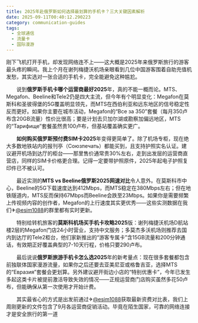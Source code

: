 ```yaml
---
title: 2025年赴俄罗斯如何选择最划算的手机卡？三大关键因素解析
date: 2025-09-11T00:40:12.290223
category: communication-guides
tags:
  - 全球通信
  - 流量卡
  - 国际漫游
---
```


刚下飞机打开手机，却发现网络连不上——这大概是2025年来俄罗斯旅行的游客最头疼的瞬间。我上个月在谢列梅捷沃机场亲眼看到几位中国游客围着自助充值机发愁，其实选对一张合适的手机卡，完全能避免这种尴尬。

　　说到**俄罗斯手机卡哪个运营商最好2025**年，真的不能一概而论。MTS、Megafon、Beeline和Tele2仍是四大主流，但今年有个明显变化：Megafon在莫斯科和圣彼得堡的5G覆盖明显领先，而MTS在西伯利亚和远东地区的信号稳定性反而更好。如果你主要在城市活动，Megafon的“Все за 350”套餐（每月350卢布含20GB流量）性价比很高；要是计划去贝加尔湖或勘察加偏远地区，MTS的“Тарифище”套餐虽然贵100卢布，但基站覆盖确实更广。

　　**如何购买俄罗斯预付费SIM卡2025**年变得更简单了。除了机场专柜，现在绝大多数地铁站内的报刊亭（Союзпечать）都能买到，且支持护照实名认证。建议避开机场到达厅的柜台——那里售价通常贵30%左右，走到出发层的运营商直营店，同样的SIM卡价格更合理。记得一定要带护照原件，2025年起电子护照复印件已不被认可。

　　最近实测的**MTS vs Beeline俄罗斯2025网速对比**令人意外。在莫斯科市中心，Beeline的5G下载速度达到412Mbps，而MTS稳定在380Mbps左右；但在地铁隧道内，MTS反而保持67Mbps而Beeline会跌至23Mbps。如果你是需要频繁上传视频内容的创作者，Megafon的上行速度其实更优秀——这些实测数据在我们✈[@esim1088](https://t.me/s/esim1088)的群里都有实时更新。

　　特别给转机旅客的**莫斯科机场买手机卡攻略2025**版：谢列梅捷沃机场D航站楼2层的Megafon门店24小时营业，支持中文服务；多莫杰多沃机场则推荐去国内到达厅的Tele2柜台，他们家新推出的“游客专属卡”含15GB流量和200分钟通话，有效期正好覆盖典型的7-10天行程，价格只要290卢布。

　　最后说说**俄罗斯旅游手机卡怎么选2025**年的新考量点：现在很多套餐都包含前独联体国家漫游流量，如果你之后还要去亚美尼亚或格鲁吉亚，选择MTS的“Евразия”套餐会更划算。另外建议避开街边小店的“特别优惠卡”，今年已发生多起这类卡片被提前激活导致失效的情况——正规运营商门店购买虽然多花50卢布，但能确保从第一次使用才开始计费。

　　其实最省心的方式是出发前通过✈[@esim1088](https://t.me/s/esim1088)获取最新资费对比表，我们上周刚更新的文件包含了9月各运营商促销活动。毕竟在陌生国家，可靠的网络连接才是安全旅行的第一道